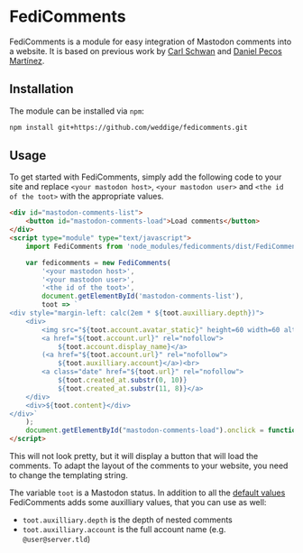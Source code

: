 # FediComments

FediComments is a module for easy integration of Mastodon comments into a website. It is based on previous work by [Carl Schwan](https://carlschwan.eu/2020/12/29/adding-comments-to-your-static-blog-with-mastodon/) and [Daniel Pecos Martínez](https://danielpecos.com/2022/12/25/mastodon-as-comment-system-for-your-static-blog/).

## Installation

The module can be installed via `npm`:

```bash
npm install git+https://github.com/weddige/fedicomments.git
```

## Usage

To get started with FediComments, simply add the following code to your site and replace  `<your mastodon host>`, `<your mastodon user>` and `<the id of the toot>` with the appropriate values.

```html
<div id="mastodon-comments-list">
    <button id="mastodon-comments-load">Load comments</button>
</div>
<script type="module" type="text/javascript">
    import FediComments from 'node_modules/fedicomments/dist/FediComments.js'

    var fedicomments = new FediComments(
        '<your mastodon host>',
        '<your mastodon user>',
        '<the id of the toot>',
        document.getElementById('mastodon-comments-list'),
        toot => `
<div style="margin-left: calc(2em * ${toot.auxilliary.depth})">
    <div>
        <img src="${toot.account.avatar_static}" height=60 width=60 alt="">
        <a href="${toot.account.url}" rel="nofollow">
            ${toot.account.display_name}</a>
        (<a href="${toot.account.url}" rel="nofollow">
            ${toot.auxilliary.account}</a>)<br>
        <a class="date" href="${toot.url}" rel="nofollow">
            ${toot.created_at.substr(0, 10)}
            ${toot.created_at.substr(11, 8)}</a>
    </div>
    <div>${toot.content}</div>
</div>`
    );
    document.getElementById("mastodon-comments-load").onclick = function () { fedicomments.loadComments() };
</script>
```

This will not look pretty, but it will display a button that will load the comments. To adapt the layout of the comments to your website, you need to change the templating string.

The variable `toot` is a Mastodon status. In addition to all the [default values](https://docs.joinmastodon.org/methods/statuses/#200-ok-1) FediComments adds some auxilliary values, that you can use as well:

 * `toot.auxilliary.depth` is the depth of nested comments
 * `toot.auxilliary.account` is the full account name (e.g. `@user@server.tld`)
